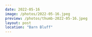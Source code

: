 ```yaml
---
date: 2022-05-16
image: /photos/2022-05-16.jpeg
preview: /photos/thumb-2022-05-16.jpeg
layout: post
location: "Barn Bluff"
---
```



